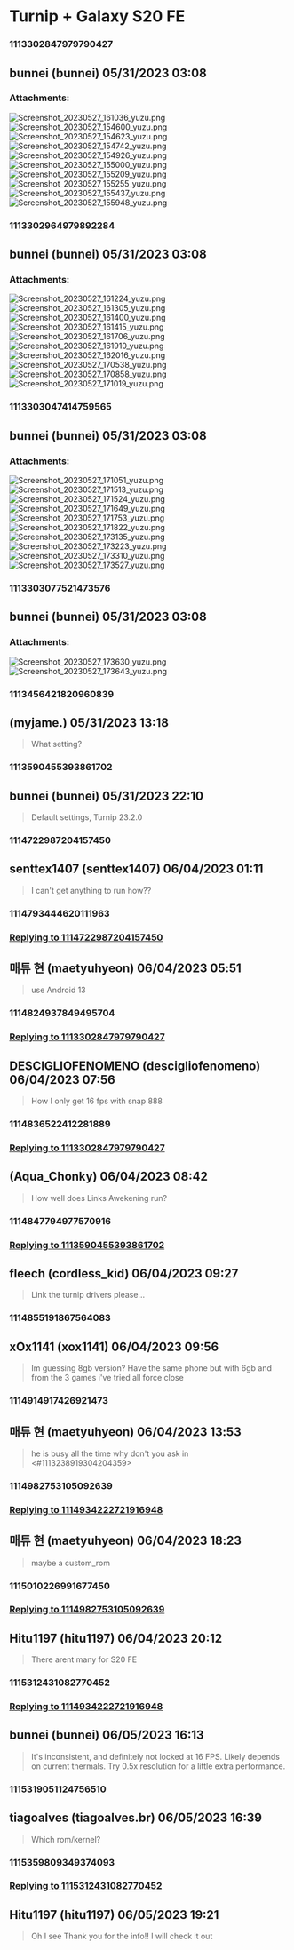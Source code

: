 # Turnip + Galaxy S20 FE
### 1113302847979790427
## bunnei (bunnei) 05/31/2023 03:08 

> 
### Attachments: 
![Screenshot_20230527_161036_yuzu.png](https://yuzudiscordbackup.s3.us-west-2.amazonaws.com/files-media/1113302847979790427_Screenshot_20230527_161036_yuzu.png)
![Screenshot_20230527_154600_yuzu.png](https://yuzudiscordbackup.s3.us-west-2.amazonaws.com/files-media/1113302847979790427_Screenshot_20230527_154600_yuzu.png)
![Screenshot_20230527_154623_yuzu.png](https://yuzudiscordbackup.s3.us-west-2.amazonaws.com/files-media/1113302847979790427_Screenshot_20230527_154623_yuzu.png)
![Screenshot_20230527_154742_yuzu.png](https://yuzudiscordbackup.s3.us-west-2.amazonaws.com/files-media/1113302847979790427_Screenshot_20230527_154742_yuzu.png)
![Screenshot_20230527_154926_yuzu.png](https://yuzudiscordbackup.s3.us-west-2.amazonaws.com/files-media/1113302847979790427_Screenshot_20230527_154926_yuzu.png)
![Screenshot_20230527_155000_yuzu.png](https://yuzudiscordbackup.s3.us-west-2.amazonaws.com/files-media/1113302847979790427_Screenshot_20230527_155000_yuzu.png)
![Screenshot_20230527_155209_yuzu.png](https://yuzudiscordbackup.s3.us-west-2.amazonaws.com/files-media/1113302847979790427_Screenshot_20230527_155209_yuzu.png)
![Screenshot_20230527_155255_yuzu.png](https://yuzudiscordbackup.s3.us-west-2.amazonaws.com/files-media/1113302847979790427_Screenshot_20230527_155255_yuzu.png)
![Screenshot_20230527_155437_yuzu.png](https://yuzudiscordbackup.s3.us-west-2.amazonaws.com/files-media/1113302847979790427_Screenshot_20230527_155437_yuzu.png)
![Screenshot_20230527_155948_yuzu.png](https://yuzudiscordbackup.s3.us-west-2.amazonaws.com/files-media/1113302847979790427_Screenshot_20230527_155948_yuzu.png)

### 1113302964979892284
## bunnei (bunnei) 05/31/2023 03:08 

> 
### Attachments: 
![Screenshot_20230527_161224_yuzu.png](https://yuzudiscordbackup.s3.us-west-2.amazonaws.com/files-media/1113302964979892284_Screenshot_20230527_161224_yuzu.png)
![Screenshot_20230527_161305_yuzu.png](https://yuzudiscordbackup.s3.us-west-2.amazonaws.com/files-media/1113302964979892284_Screenshot_20230527_161305_yuzu.png)
![Screenshot_20230527_161400_yuzu.png](https://yuzudiscordbackup.s3.us-west-2.amazonaws.com/files-media/1113302964979892284_Screenshot_20230527_161400_yuzu.png)
![Screenshot_20230527_161415_yuzu.png](https://yuzudiscordbackup.s3.us-west-2.amazonaws.com/files-media/1113302964979892284_Screenshot_20230527_161415_yuzu.png)
![Screenshot_20230527_161706_yuzu.png](https://yuzudiscordbackup.s3.us-west-2.amazonaws.com/files-media/1113302964979892284_Screenshot_20230527_161706_yuzu.png)
![Screenshot_20230527_161910_yuzu.png](https://yuzudiscordbackup.s3.us-west-2.amazonaws.com/files-media/1113302964979892284_Screenshot_20230527_161910_yuzu.png)
![Screenshot_20230527_162016_yuzu.png](https://yuzudiscordbackup.s3.us-west-2.amazonaws.com/files-media/1113302964979892284_Screenshot_20230527_162016_yuzu.png)
![Screenshot_20230527_170538_yuzu.png](https://yuzudiscordbackup.s3.us-west-2.amazonaws.com/files-media/1113302964979892284_Screenshot_20230527_170538_yuzu.png)
![Screenshot_20230527_170858_yuzu.png](https://yuzudiscordbackup.s3.us-west-2.amazonaws.com/files-media/1113302964979892284_Screenshot_20230527_170858_yuzu.png)
![Screenshot_20230527_171019_yuzu.png](https://yuzudiscordbackup.s3.us-west-2.amazonaws.com/files-media/1113302964979892284_Screenshot_20230527_171019_yuzu.png)

### 1113303047414759565
## bunnei (bunnei) 05/31/2023 03:08 

> 
### Attachments: 
![Screenshot_20230527_171051_yuzu.png](https://yuzudiscordbackup.s3.us-west-2.amazonaws.com/files-media/1113303047414759565_Screenshot_20230527_171051_yuzu.png)
![Screenshot_20230527_171513_yuzu.png](https://yuzudiscordbackup.s3.us-west-2.amazonaws.com/files-media/1113303047414759565_Screenshot_20230527_171513_yuzu.png)
![Screenshot_20230527_171524_yuzu.png](https://yuzudiscordbackup.s3.us-west-2.amazonaws.com/files-media/1113303047414759565_Screenshot_20230527_171524_yuzu.png)
![Screenshot_20230527_171649_yuzu.png](https://yuzudiscordbackup.s3.us-west-2.amazonaws.com/files-media/1113303047414759565_Screenshot_20230527_171649_yuzu.png)
![Screenshot_20230527_171753_yuzu.png](https://yuzudiscordbackup.s3.us-west-2.amazonaws.com/files-media/1113303047414759565_Screenshot_20230527_171753_yuzu.png)
![Screenshot_20230527_171822_yuzu.png](https://yuzudiscordbackup.s3.us-west-2.amazonaws.com/files-media/1113303047414759565_Screenshot_20230527_171822_yuzu.png)
![Screenshot_20230527_173135_yuzu.png](https://yuzudiscordbackup.s3.us-west-2.amazonaws.com/files-media/1113303047414759565_Screenshot_20230527_173135_yuzu.png)
![Screenshot_20230527_173223_yuzu.png](https://yuzudiscordbackup.s3.us-west-2.amazonaws.com/files-media/1113303047414759565_Screenshot_20230527_173223_yuzu.png)
![Screenshot_20230527_173310_yuzu.png](https://yuzudiscordbackup.s3.us-west-2.amazonaws.com/files-media/1113303047414759565_Screenshot_20230527_173310_yuzu.png)
![Screenshot_20230527_173527_yuzu.png](https://yuzudiscordbackup.s3.us-west-2.amazonaws.com/files-media/1113303047414759565_Screenshot_20230527_173527_yuzu.png)

### 1113303077521473576
## bunnei (bunnei) 05/31/2023 03:08 

> 
### Attachments: 
![Screenshot_20230527_173630_yuzu.png](https://yuzudiscordbackup.s3.us-west-2.amazonaws.com/files-media/1113303077521473576_Screenshot_20230527_173630_yuzu.png)
![Screenshot_20230527_173643_yuzu.png](https://yuzudiscordbackup.s3.us-west-2.amazonaws.com/files-media/1113303077521473576_Screenshot_20230527_173643_yuzu.png)

### 1113456421820960839
##  (myjame.) 05/31/2023 13:18 

> What setting?

### 1113590455393861702
## bunnei (bunnei) 05/31/2023 22:10 

> Default settings, Turnip 23.2.0

### 1114722987204157450
## senttex1407 (senttex1407) 06/04/2023 01:11 

> I can't get anything to run how??

### 1114793444620111963
### [Replying to 1114722987204157450](#1114722987204157450)
## 매튜 현 (maetyuhyeon) 06/04/2023 05:51 

> use Android 13

### 1114824937849495704
### [Replying to 1113302847979790427](#1113302847979790427)
## DESCIGLIOFENOMENO (descigliofenomeno) 06/04/2023 07:56 

> How
> I only get 16 fps with snap 888

### 1114836522412281889
### [Replying to 1113302847979790427](#1113302847979790427)
##  (Aqua_Chonky) 06/04/2023 08:42 

> How well does Links Awekening run?

### 1114847794977570916
### [Replying to 1113590455393861702](#1113590455393861702)
## fleech (cordless_kid) 06/04/2023 09:27 

> Link the turnip drivers please...

### 1114855191867564083
## xOx1141 (xox1141) 06/04/2023 09:56 

> Im guessing 8gb version? Have the same phone but with 6gb and from the 3 games i've tried all force close

### 1114914917426921473
## 매튜 현 (maetyuhyeon) 06/04/2023 13:53 

> he is busy all the time
> why don't you ask in <#1113238919304204359>

### 1114982753105092639
### [Replying to 1114934222721916948](#1114934222721916948)
## 매튜 현 (maetyuhyeon) 06/04/2023 18:23 

> maybe a custom_rom

### 1115010226991677450
### [Replying to 1114982753105092639](#1114982753105092639)
## Hitu1197 (hitu1197) 06/04/2023 20:12 

> There arent many for S20 FE

### 1115312431082770452
### [Replying to 1114934222721916948](#1114934222721916948)
## bunnei (bunnei) 06/05/2023 16:13 

> It's inconsistent, and definitely not locked at 16 FPS. Likely depends on current thermals. Try 0.5x resolution for a little extra performance.

### 1115319051124756510
## tiagoalves (tiagoalves.br) 06/05/2023 16:39 

> Which rom/kernel?

### 1115359809349374093
### [Replying to 1115312431082770452](#1115312431082770452)
## Hitu1197 (hitu1197) 06/05/2023 19:21 

> Oh I see
> Thank you for the info!!
> I will check it out

